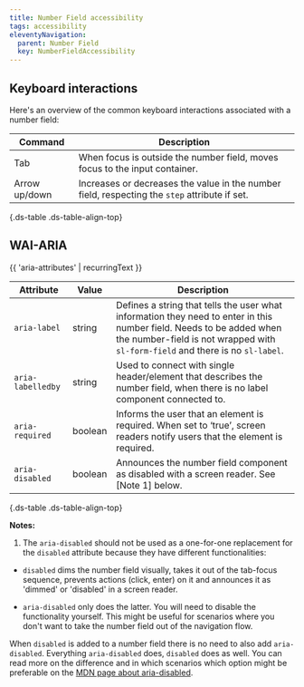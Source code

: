 ```yaml
---
title: Number Field accessibility
tags: accessibility
eleventyNavigation:
  parent: Number Field
  key: NumberFieldAccessibility
---
```

<section>

## Keyboard interactions

Here's an overview of the common keyboard interactions associated with a number field:

<div class="ds-table-wrapper">

|Command| Description                                                                                                                                                                     |
|-|---------------------------------------------------------------------------------------------------------------------------------------------------------------------------------|
|Tab| When focus is outside the number field, moves focus to the input container. |
|Arrow up/down|Increases or decreases the value in the number field, respecting the `step` attribute if set.|

{.ds-table .ds-table-align-top}

</div>

</section>

<section>

## WAI-ARIA

{{ 'aria-attributes' | recurringText }}

<div class="ds-table-wrapper">

|Attribute|Value| Description                                                                                                                                                                                            |
|-|-|--------------------------------------------------------------------------------------------------------------------------------------------------------------------------------------------------------|
|`aria-label`	|string| Defines a string that tells the user what information they need to enter in this number field. Needs to be added when the number-field is not wrapped with `sl-form-field` and there is no `sl-label`. |
|`aria-labelledby`|string| Used to connect with single header/element that describes the number field, when there is no label component connected to.                                                                             |
|`aria-required`	|boolean| Informs the user that an element is required. When set to ‘true’, screen readers notify users that the element is required.                                                                            |
|`aria-disabled`|boolean| Announces the number field component as disabled with a screen reader. See [Note 1] below.                                                                                                             |

{.ds-table .ds-table-align-top}

</div>

**Notes:**
1. The `aria-disabled` should not be used as a one-for-one replacement for the `disabled` attribute because they have different functionalities:

- `disabled` dims the number field visually, takes it out of the tab-focus sequence, prevents actions (click, enter) on it and announces it as 'dimmed' or 'disabled' in a screen reader.

- `aria-disabled` only does the latter. You will need to disable the functionality yourself. This might be useful for scenarios where you don't want to take the number field out of the navigation flow.

When `disabled` is added to a number field there is no need to also add `aria-disabled`. Everything `aria-disabled` does, `disabled` does as well. You can read more on the difference and in which scenarios which option might be preferable on the [MDN page about aria-disabled](https://developer.mozilla.org/en-US/docs/Web/Accessibility/ARIA/Attributes/aria-disabled).

</section>

